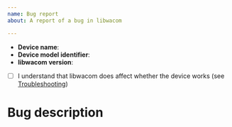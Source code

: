 ```yaml
---
name: Bug report
about: A report of a bug in libwacom

---
```


- **Device name**: <!-- e.g. Wacom Intuos Pro Small -->
- **Device model identifier**: <!-- e.g. CTH-680 -->
- **libwacom version**:

- [ ] I understand that libwacom does affect whether the device works (see [Troubleshooting](https://github.com/linuxwacom/libwacom/wiki/Troubleshooting#my-tablet-doesnt-work))


# Bug description
